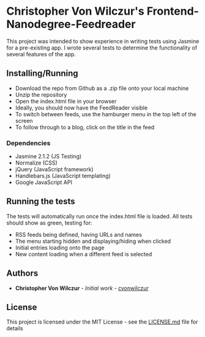 # Christopher Von Wilczur's Frontend-Nanodegree-Feedreader

This project was intended to show experience in writing tests using Jasmine for a pre-existing app. I wrote several tests to determine the functionality of several features of the app.

## Installing/Running

* Download the repo from Github as a .zip file onto your local machine
* Unzip the repository
* Open the index.html file in your browser
* Ideally, you should now have the FeedReader visible
* To switch between feeds, use the hamburger menu in the top left of the screen
* To follow through to a blog, click on the title in the feed

### Dependencies

* Jasmine 2.1.2 (JS Testing)
* Normalize (CSS)
* jQuery (JavaScript framework)
* Handlebars.js (JavaScript templating)
* Google JavaScript API

## Running the tests

The tests will automatically run once the index.html file is loaded. All tests should show as green, testing for:
* RSS feeds being defined, having URLs and names
* The menu starting hidden and displaying/hiding when clicked
* Initial entries loading onto the page
* New content loading when a different feed is selected


## Authors

* **Christopher Von Wilczur** - *Initial work* - [cvonwilczur](https://github.com/cvonwilczur)

## License

This project is licensed under the MIT License - see the [LICENSE.md](LICENSE.md) file for details
